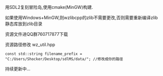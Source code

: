 用SDL2复刻冒险岛,使用cmake(MinGW)构建.

如果使用Windows+MinGW,则wzlibcpp的zlib不需要更改,否则需要重新编译zlib静态库放到zlib目录

资源文件进QQ群760717877下载

资源路径修改 wz_util.hpp
```
const std::string filename_prefix = "C:/Users/Shocker/Desktop/sdlMS/data/"; //修改成你的路径
```

持续更新中...
